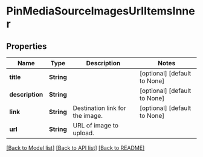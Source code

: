 # PinMediaSourceImagesUrlItemsInner

## Properties
Name | Type | Description | Notes
------------ | ------------- | ------------- | -------------
**title** | **String** |  | [optional] [default to None]
**description** | **String** |  | [optional] [default to None]
**link** | **String** | Destination link for the image. | [optional] [default to None]
**url** | **String** | URL of image to upload. | 

[[Back to Model list]](../README.md#documentation-for-models) [[Back to API list]](../README.md#documentation-for-api-endpoints) [[Back to README]](../README.md)


